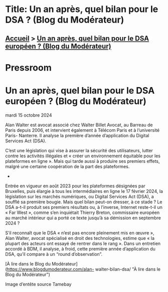 # Title: Un an après, quel bilan pour le DSA ? (Blog du Modérateur)

## [Accueil](https://www.telecom-paris.fr "https://www.telecom-paris.fr") > [Un an après, quel bilan pour le DSA européen ? (Blog du Modérateur)](https://www.telecom-paris.fr/dsa-europeen-blog-moderateur)

[](https://www.telecom-paris.fr/fr/accueil)

# Pressroom

# Un an après, quel bilan pour le DSA européen ? (Blog du Modérateur)

mardi 15 octobre 2024

Alan Walter est avocat associé chez Walter Billet Avocat, au Barreau de Paris
depuis 2006, et intervient également à Télécom Paris et à l’université Paris-
Nanterre. Il analyse la première d’année d’application du Digital Services Act
(DSA).

C’est une législation qui vise à assurer la sécurité des utilisateurs, lutter
contre les activités illégales et « créer un environnement équitable pour les
plateformes en ligne ». Mais qui tarde aussi à produire ses premiers effets,
malgré une certaine coopération de la part des plateformes.

  * 

Entrée en vigueur en août 2023 pour les plateformes désignées par Bruxelles,
puis élargie à tous les intermédiaires en ligne le 17 février 2024, la
législation sur les marchés numériques, ou Digital Services Act (DSA), a
soufflé sa première bougie. Mais quel bilan peut-on dresser, à ce stade ? Le
DSA a-t-il produit ses premiers résultats ou, à l’inverse, Internet reste-t-il
un « Far West », comme s’en inquiétait Thierry Breton, commissaire européen au
marché intérieur qui a porté ce texte jusqu’à sa démission en septembre 2024 ?

S’il reconnaît que le DSA « n’est pas encore pleinement mis en œuvre », Alan
Walter, avocat spécialisé en droit des technologies, estime que « la plupart
des acteurs ont essayé de rentrer dans le rang ». Dans un entretien accordé à
BDM, il analyse, à froid, cette première année d’application du DSA, qu’il
compare à un “round d’observation”.

[À lire dans le Blog du Modérateur](https://www.blogdumoderateur.com/alan-
walter-bilan-dsa/ "À lire dans le Blog du Modérateur")

Image d’entête source Tamebay


